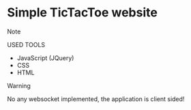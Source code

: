 # Simple TicTacToe website
> [!NOTE]
> USED TOOLS
> - JavaScript (JQuery)
> - CSS
> - HTML

> [!WARNING]
> No any websocket implemented, the application is client sided!
